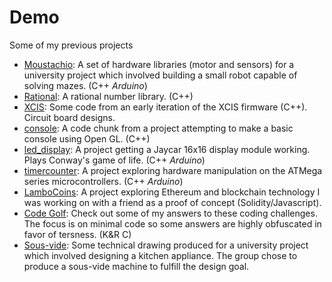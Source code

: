 # Demo
Some of my previous projects

- [Moustachio](Moustachio/README.md): A set of hardware libraries (motor and sensors) for a university project which involved building a small robot capable of solving mazes. (C++ *Arduino*)
- [Rational](Rational/README.md): A rational number library. (C++)
- [XCIS](XCIS/README.md): Some code from an early iteration of the XCIS firmware (C++). Circuit board designs.
- [console](console/README.md): A code chunk from a project attempting to make a basic console using Open GL. (C++)
- [led_display](led_display/README.md): A project getting a Jaycar 16x16 display module working. Plays Conway's game of life. (C++ *Arduino*)
- [timercounter](timercounter/README.md): A project exploring hardware manipulation on the ATMega series microcontrollers. (C++ *Arduino*)
- [LamboCoins](https://github.com/AhemOne/LamboCoins): A project exploring Ethereum and blockchain technology I was working on with a friend as a proof of concept (Solidity/Javascript).
- [Code Golf](https://codegolf.stackexchange.com/users/64644/ahemone?tab=answers): Check out some of my answers to these coding challenges. The focus is on minimal code so some answers are highly obfuscated in favor of tersness. (K&R C)
- [Sous-vide](sousvide/README.md): Some technical drawing produced for a university project which involved designing a kitchen appliance. The group chose to produce a sous-vide machine to fulfill the design goal.




